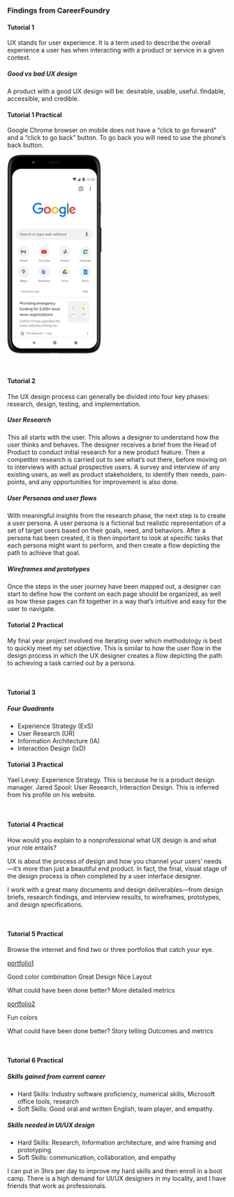 ### Findings from CareerFoundry

#### Tutorial 1

UX stands for user experience. It is a term used to describe the overall experience a user has when interacting with a product or service in a given context.

##### Good vs bad UX design

A product with a good UX design will be: desirable, usable, useful. findable, accessible, and credible.

#### Tutorial 1 Practical

Google Chrome browser on mobile does not have a “click to go forward” and a “click to go back” button. To go back you will need to use the phone’s back button.

![chrome-mobile](Images\phone_desktop.png)

<p>&nbsp;</p>

#### Tutorial 2

The UX design process can generally be divided into four key phases: research, design, testing, and implementation.

##### User Research

This all starts with the user. This allows a designer to understand how the user thinks and behaves. The designer receives a brief from the Head of Product to conduct initial research for a new product feature. Then a competitor research is carried out to see what’s out there, before moving on to interviews with actual prospective users. A survey and interview of any existing users, as well as product stakeholders, to identify their needs, pain-points, and any opportunities for improvement is also done.

##### User Personas and user flows

With meaningful insights from the research phase, the next step is to create a user persona. A user persona is a fictional but realistic representation of a set of target users based on their goals, need, and behaviors. After a persona has been created, it is then important to look at specific tasks that each persona might want to perform, and then create a flow depicting the path to achieve that goal.

##### Wireframes and prototypes

Once the steps in the user journey have been mapped out, a designer can start to define how the content on each page should be organized, as well as how these pages can fit together in a way that’s intuitive and easy for the user to navigate.

#### Tutorial 2 Practical

My final year project involved me iterating over which methodology is best to quickly meet my set objective. This is similar to how the user flow in the design process in which the UX designer creates a flow depicting the path to achieving a task carried out by a persona.

<p>&nbsp;</p>

#### Tutorial 3

##### Four Quadrants

- Experience Strategy (ExS)
- User Research (UR)
- Information Architecture (IA)
- Interaction Design (IxD)

#### Tutorial 3 Practical

Yael Levey: Experience Strategy. This is because he is a product design manager.
Jared Spool: User Research, Interaction Design. This is inferred from his profile on his website.

<p>&nbsp;</p>

#### Tutorial 4 Practical

How would you explain to a nonprofessional what UX design is and what your role entails?

UX is about the process of design and how you channel your users’ needs—it’s more than just a beautiful end product. In fact, the final, visual stage of the design process is often completed by a user interface designer.

I work with a great many documents and design deliverables—from design briefs, research findings, and interview results, to wireframes, prototypes, and design specifications.

<p>&nbsp;</p>

#### Tutorial 5 Practical

Browse the internet and find two or three portfolios that catch your eye.

[portfolio1](https://dribbble.com/shots/16787790-Car-Museum-Website)

Good color combination
Great Design
Nice Layout

What could have been done better?
More detailed metrics

[portfolio2](https://dribbble.com/shots/16789637-Mental-Health-App)

Fun colors

What could have been done better?
Story telling
Outcomes and metrics

<p>&nbsp;</p>

#### Tutorial 6 Practical

##### Skills gained from current career

- Hard Skills: Industry software proficiency, numerical skills, Microsoft office tools, research
- Soft Skills: Good oral and written English, team player, and empathy.

##### Skills needed in UI/UX design

- Hard Skills: Research, Information architecture, and wire framing and prototyping
- Soft Skills: communication, collaboration, and empathy

I can put in 3hrs per day to improve my hard skills and then enroll in a boot camp. There is a high demand for UI/UX designers in my locality, and I have friends that work as professionals.
